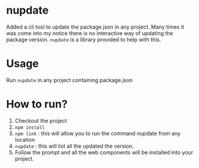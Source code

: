 # nupdate

Added a cli tool to update the package.json in any project. Many times it was come into my notice there is no interactive way of updating the package version. ```nupdate``` is a library provided to help with this.

# Usage

Run ```nupdate``` in any project containing package.json

# How to run?

1) Checkout the project
2) ```npm install```
3) ```npm link```  : this will allow you to run the command nupdate from any location
4) ```nupdate```   : this will list all the updated the version.
5) Follow the prompt and all the web components will be installed into your project.


